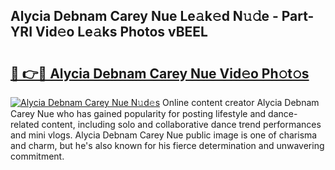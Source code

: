 ## Alycia Debnam Carey Nue Le𝚊k𝚎d N𝚞𝚍e - Part-YRI Vid𝚎o Le𝚊ks Photos vBEEL

# <h2><a href="http://fb6w6l.evod.top/?m=Alycia+Debnam+Carey+Nue">🔗 👉🔴 Alycia Debnam Carey Nue Vid𝚎o Ph𝚘t𝚘s</a></h2>

[![Alycia Debnam Carey Nue N𝚞d𝚎s](https://i.imgur.com/8V9OHl7.gif)](http://fb6w6l.evod.top/?m=Alycia+Debnam+Carey+Nue)
Online content creator Alycia Debnam Carey Nue who has gained popularity for posting lifestyle and dance-related content, including solo and collaborative dance trend performances and mini vlogs. Alycia Debnam Carey Nue public image is one of charisma and charm, but he's also known for his fierce determination and unwavering commitment. 

